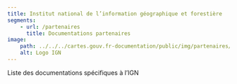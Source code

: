 ```yaml
---
title: Institut national de l’information géographique et forestière
segments:
    - url: /partenaires
      title: Documentations partenaires
image:
    path: ../../../cartes.gouv.fr-documentation/public/img/partenaires/ign.png
    alt: Logo IGN
---
```


Liste des documentations spécifiques à l’IGN
